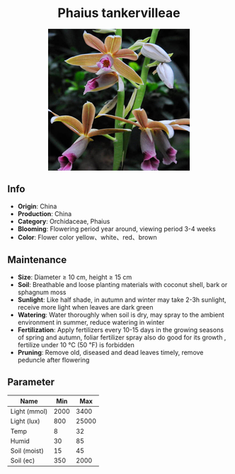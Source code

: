 <h1 align='center'>Phaius tankervilleae</h1>
<p align="center">
    <img 
        align='center'
        width='320'
        src="../images/phaius tankervilleae.png" 
        alt='Phaius tankervilleae' />
</p>

## Info

 - **Origin**: China
 - **Production**: China
 - **Category**: Orchidaceae, Phaius
 - **Blooming**: Flowering period year around, viewing period 3-4 weeks
 - **Color**: Flower color yellow、white、red、brown

## Maintenance

 - **Size**: Diameter ≥ 10 cm, height ≥ 15 cm
 - **Soil**: Breathable and loose planting materials with coconut shell, bark or sphagnum moss
 - **Sunlight**: Like half shade, in autumn and winter may take 2-3h sunlight, receive more light when leaves are dark green
 - **Watering**: Water thoroughly when soil is dry, may spray to the ambient environment in summer, reduce watering in winter
 - **Fertilization**: Apply fertilizers every 10-15 days in the growing seasons of spring and autumn, foliar fertilizer spray also do good for its growth , fertilize under 10 ℃ (50 ℉) is forbidden
 - **Pruning**: Remove old, diseased and dead leaves timely, remove peduncle after flowering

## Parameter

| Name         | Min  | Max   |
|--------------|------|-------|
| Light (mmol) | 2000 | 3400  |
| Light (lux)  | 800 | 25000 |
| Temp         | 8    | 32    |
| Humid        | 30   | 85    |
| Soil (moist) | 15   | 45    |
| Soil (ec)    | 350  | 2000  |